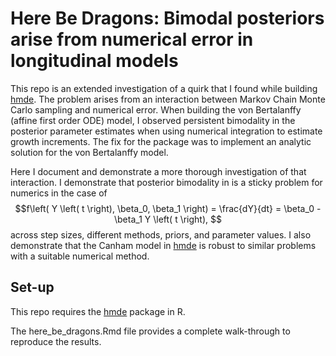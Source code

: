 # Here Be Dragons: Bimodal posteriors arise from numerical error in longitudinal models

This repo is an extended investigation of a quirk that I found while building 
[hmde](https://github.com/traitecoevo/hmde). The problem arises from an interaction
between Markov Chain Monte Carlo sampling and numerical error. When building the von Bertalanffy 
(affine first order ODE) model, I observed persistent bimodality in the posterior 
parameter estimates when using numerical integration to estimate growth increments. 
The fix for the package was to implement an analytic solution for the von 
Bertalanffy model. 

Here I document and demonstrate a more thorough investigation of that interaction.
I demonstrate that posterior bimodality in is a sticky problem for numerics
in the case of
$$f\left( Y \left( t \right), \beta_0, \beta_1 \right) = \frac{dY}{dt} = \beta_0 - \beta_1 Y \left( t \right), $$
across step sizes, different methods, priors, and parameter values. 
I also demonstrate that the Canham model in [hmde](https://github.com/traitecoevo/hmde)
is robust to similar problems with a suitable numerical method.

## Set-up
This repo requires the [hmde](https://github.com/traitecoevo/hmde) package in R.

The here_be_dragons.Rmd file provides a complete walk-through to reproduce the results.
